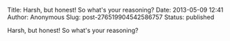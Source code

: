 Title: Harsh, but honest! So what&#39;s your reasoning?
Date: 2013-05-09 12:41
Author: Anonymous
Slug: post-276519904542586757
Status: published

Harsh, but honest! So what's your reasoning?
